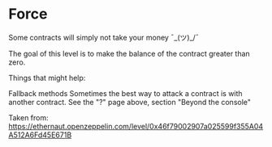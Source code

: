 # Force

Some contracts will simply not take your money ¯\_(ツ)_/¯

The goal of this level is to make the balance of the contract greater than zero.

  Things that might help:

Fallback methods
Sometimes the best way to attack a contract is with another contract.
See the "?" page above, section "Beyond the console"

Taken from: https://ethernaut.openzeppelin.com/level/0x46f79002907a025599f355A04A512A6Fd45E671B
